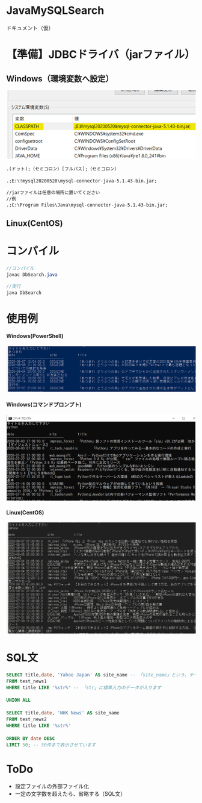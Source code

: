 # JavaMySQLSearch
ドキュメント（仮）

# 【準備】JDBCドライバ（jarファイル）
## Windows（環境変数へ設定）

![jdbc](image/jdbc1.png)

```
.(ドット);（セミコロン）[フルパス];（セミコロン）

.;E:\!mysql20200520\mysql-connector-java-5.1.43-bin.jar;
```
```
//jarファイルは任意の場所に置いてください
//例
.;C:\Program Files\Java\mysql-connector-java-5.1.43-bin.jar;

```

## Linux(CentOS)

# コンパイル
```Java
//コンパイル
javac DbSearch.java
```
```Java
//実行
java DbSearch
```

# 使用例
#### Windows(PowerShell)
![hoge](image/search01.png)


#### Windows(コマンドプロンプト)
![hoge](image/search03.png)

#### Linux(CentOS)
![hoge](image/search02.png)

# SQL文
```SQL
SELECT title,date, 'Yahoo Japan' AS site_name -- 「site_name」という、テーブルには存在しない架空のカラムを作っています
FROM test_news1 
WHERE title LIKE '%str%' -- 「str」に標準入力のデータが入ります

UNION ALL

SELECT title,date, 'NHK News' AS site_name 
FROM test_news2 
WHERE title LIKE '%str%'

ORDER BY date DESC 
LIMIT 50; -- 50件まで表示させています
```

# ToDo
- 設定ファイルの外部ファイル化
- 一定の文字数を超えたら、省略する（SQL文）
